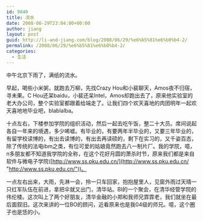 ```yaml
---
id: 9840
title: 流水
date: 2008-06-29T23:04:00+00:00
author: jiang
layout: post
guid: http://li-and-jiang.com/blog/2008/06/29/%e6%b5%81%e6%b0%b4-2/
permalink: /2008/06/29/%e6%b5%81%e6%b0%b4-2/
categories:
  - 生活
---
```

中午北京下雨了，满纸的流水。 

早起，喝些小米粥，就跑去万柳，先找Crazy Hou和小裴聊天，Amos夜不归宿，寻未果。C Hou还呆baidu，小裴还呆Intel，Amos却跑出去了，原来他实验室的老大办公司，整个实验室都跟着给端走了。让我们四个欢天喜地的肉团明年一起欢天喜地地毕业吧，blablalba。 

十点左右，下楼参加学院的组织活动，然后一起去吃午饭，整二十大员。席间说起各自一年来的境遇，多少唏嘘。有毕业的，有要两年半毕业的，又要三年毕业的，有留学校读博的，有出去读博的，有出去再读硕的，剩下在实习的，又千姿百态，除了传统的法电ibm之类，有位可爱的姑娘竟然跑去八一制片厂。我的学院，噫，n多朋友都不知道我学院的全称，在这个花好月圆的萧杀时节，原来我们都是来自软件与微电子学院([http://www.ss.pku.edu.cn/](http://www.ss.pku.edu.cn/ "http://www.ss.pku.edu.cn/"))。 

一点左右出来，大雨，先淋一会，拎一只车回家，抱抱屋里人，见窗外雨过天晴一只红军队伍在前进，拿把伞就又出门，清华站。BI的一个聚会，在清华经管学院的伟伦楼。这次叫上了两个好朋友，清华金融的小郑和我师兄霏霏老，我们就坐在最后面叙旧。这次来讲的一位BO的顾问，近看原来也是我04级的师兄。噫，这个圈子也是恁的小。